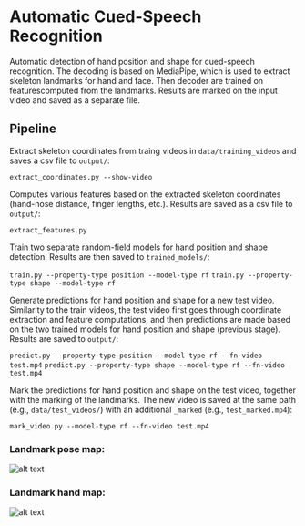 # Automatic Cued-Speech Recognition #
Automatic detection of hand position and shape for cued-speech recognition. The decoding is based on MediaPipe, which is used to extract skeleton landmarks for hand and face. Then decoder are trained on featurescomputed from the landmarks. Results are marked on the input video and saved as a separate file. 




## Pipeline
Extract skeleton coordinates from traing videos in `data/training_videos` and saves a csv file to `output/`:

`extract_coordinates.py --show-video`

Computes various features based on the extracted skeleton coordinates (hand-nose distance, finger lengths, etc.). Results are saved as a csv file to `output/`:

`extract_features.py`

Train two separate random-field models for hand position and shape detection. Results are then saved to `trained_models/`:

`train.py --property-type position --model-type rf`
`train.py --property-type shape --model-type rf`

Generate predictions for hand position and shape for a new test video. Similarlty to the train videos, the test video first goes through coordinate extraction and feature computations, and then predictions are made based on the two trained models for hand position and shape (previous stage). Results are saved to `output/`:

`predict.py --property-type position --model-type rf --fn-video test.mp4`
`predict.py --property-type shape --model-type rf --fn-video test.mp4`

Mark the predictions for hand position and shape on the test video, together with the marking of the landmarks. The new video is saved at the same path (e.g., `data/test_videos/`) with an additional `_marked` (e.g., `test_marked.mp4`):

`mark_video.py --model-type rf --fn-video test.mp4`

### Landmark pose map: ###
![alt text](https://google.github.io/mediapipe/images/mobile/pose_tracking_full_body_landmarks.png)

### Landmark hand map: ###
![alt text](https://google.github.io/mediapipe/images/mobile/hand_landmarks.png)
